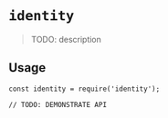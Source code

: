 # `identity`

> TODO: description

## Usage

```
const identity = require('identity');

// TODO: DEMONSTRATE API
```

